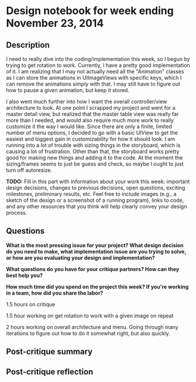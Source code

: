 # Design notebook for week ending November 23, 2014

## Description

I need to really dive into the coding/implementation this week, so I begun by trying to get rotation to work. Currently, I have a pretty good implementation of it. I am realizing that I may not actually need all the "Animation" classes as I can store the animations in UIImageViews with specific keys, which I can remove the animations simply with that. I may still have to figure out how to pause a given animation, but keep it stored.

I also went much further into how I want the overall controller/view architecture to look. At one point I scrapped my project and went for a master detail view, but realized that the master table view was really far more than I needed, and would also require much more work to really customize it the way I would like. Since there are only a finite, limited number of menu options, I decided to go with a basic UIView to get the easiest and biggest gain in customizability for how it should look. I am running into a lot of trouble with sizing things in the storyboard, which is causing a lot of frustration. Other than that, the storyboard works pretty good for making new things and adding it to the code. At the moment the sizing/frames seems to just be guess and check, so maybe I ought to just turn off autoresize.

**TODO:** Fill in this part with information about your work this week:
important design decisions, changes to previous decisions, open questions,
exciting milestones, preliminary results, etc. Feel free to include images
(e.g., a sketch of the design or a screenshot of a running program), links to
code, and any other resources that you think will help clearly convey your
design process.

## Questions

**What is the most pressing issue for your project? What design decision do
you need to make, what implementation issue are you trying to solve, or how
are you evaluating your design and implementation?**

**What questions do you have for your critique partners? How can they best help
you?**

**How much time did you spend on the project this week? If you're working in a
team, how did you share the labor?**

1.5 hours on critique

1.5 hour working on get rotation to work with a given image on repeat

2 hours working on overall architecture and menu. Going through many iterations to figure out how to do it somewhat right, but also quickly.

## Post-critique summary

## Post-critique reflection
